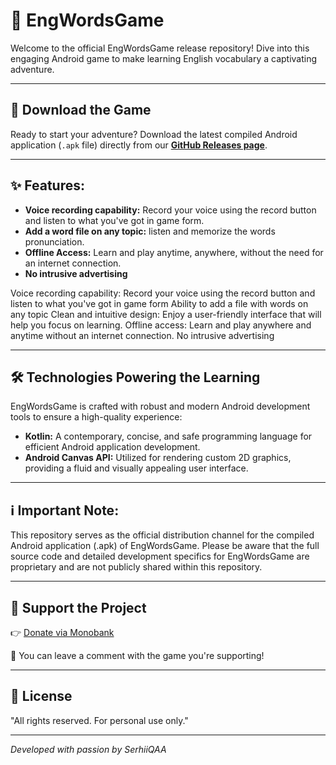 # 📱 EngWordsGame
Welcome to the official EngWordsGame release repository! Dive into this engaging Android game to make learning English vocabulary a captivating adventure.

---

## 🚀 **Download the Game**
Ready to start your adventure? Download the latest compiled Android application (`.apk` file) directly from our [**GitHub Releases page**](https://github.com/SerhiiQAA/EngWordsGame/releases).

---

## ✨ **Features:**

* **Voice recording capability:** Record your voice using the record button and listen to what you've got in game form.
* **Add a word file on any topic:**  listen and memorize the words pronunciation.
* **Offline Access:** Learn and play anytime, anywhere, without the need for an internet connection.
* **No intrusive advertising**

Voice recording capability: Record your voice using the record button and listen to what you've got in game form
 Ability to add a file with words on any topic
 Clean and intuitive design: Enjoy a user-friendly interface that will help you focus on learning.
    Offline access: Learn and play anywhere and anytime without an internet connection.
    No intrusive advertising
  
---

## 🛠️ **Technologies Powering the Learning**

EngWordsGame is crafted with robust and modern Android development tools to ensure a high-quality experience:
* **Kotlin:** A contemporary, concise, and safe programming language for efficient Android application development.
* **Android Canvas API:** Utilized for rendering custom 2D graphics, providing a fluid and visually appealing user interface.

---

## ℹ️ **Important Note:**
This repository serves as the official distribution channel for the compiled Android application (.apk) of EngWordsGame. Please be aware that the full source code and detailed development specifics for EngWordsGame are proprietary and are not publicly shared within this repository.

---

## 💖 Support the Project
👉 [Donate via Monobank](https://send.monobank.ua/jar/6mVCH3drmi)

💬 You can leave a comment with the game you're supporting!

---

## 📜 License

"All rights reserved. For personal use only."

---

*Developed with passion by SerhiiQAA*

